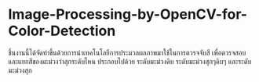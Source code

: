 # Image-Processing-by-OpenCV-for-Color-Detection
ชิ้นงานนี้ได้จัดทำขึ้นด้วยการนำเทคโนโลยีการประมวลผลภาพมาใช้ในการตวรจจับสี เพื่อตวรจสอบและแยกสีของมะม่วงว่าสุกระดับไหน ประกอบไปด้วย ระดับมะม่วงดิบ ระดับมะม่วงสุกๆดิบๆ และระดับมะม่วงสุก
